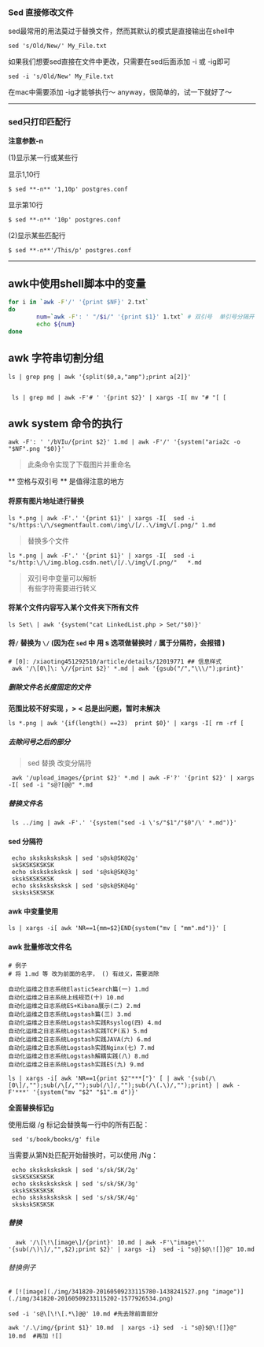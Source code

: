 ### Sed 直接修改文件

sed最常用的用法莫过于替换文件，然而其默认的模式是直接输出在shell中

    sed 's/Old/New/' My_File.txt

如果我们想要sed直接在文件中更改，只需要在sed后面添加 -i 或 -ig即可

    sed -i 's/Old/New' My_File.txt

在mac中需要添加 -ig才能够执行～ anyway，很简单的，试一下就好了～

----


### sed只打印匹配行

  
**注意参数-n**  
  
(1)显示某一行或某些行  
  
显示1,10行  

    $ sed **-n** '1,10p' postgres.conf  
  
显示第10行  

    $ sed **-n** '10p' postgres.conf  
  
(2)显示某些匹配行  

    $ sed **-n**'/This/p' postgres.conf

---

## awk中使用shell脚本中的变量

```sh
for i in `awk -F'/' '{print $NF}' 2.txt`
do   
        num=`awk -F': ' "/$i/" '{print $1}' 1.txt` # 双引号  单引号分隔开
        echo ${num}
done
```


## awk 字符串切割分组

    ls | grep png | awk '{split($0,a,"amp");print a[2]}'


     ls | grep md | awk -F'# ' '{print $2}' | xargs -I[ mv "# "[ [



## awk system 命令的执行

    awk -F': ' '/bVIu/{print $2}' 1.md | awk -F'/' '{system("aria2c -o "$NF".png "$0)}'

> 此条命令实现了下载图片并重命名

**  空格与双引号  ** 是值得注意的地方

#### 将原有图片地址进行替换

    ls *.png | awk -F'.' '{print $1}' | xargs -I[  sed -i "s/https:\/\/segmentfault.com\/img\/[/..\/img\/[.png/" 1.md

> 替换多个文件

    ls *.png | awk -F'.' '{print $1}' | xargs -I[  sed -i "s/http:\/\/img.blog.csdn.net\/[/.\/img\/[.png/"   *.md

> 双引号中变量可以解析  
> 有些字符需要进行转义

#### 将某个文件内容写入某个文件夹下所有文件

    ls Set\ | awk '{system("cat LinkedList.php > Set/"$0)}'

#### 将`/` 替换为 `\/`  (因为在 `sed`  中 用 s 选项做替换时  `/` 属于分隔符，会报错 )

    # [0]: /xiaoting451292510/article/details/12019771 ## 信息样式
     awk '/\[0\]\: \//{print $2}' *.md | awk '{gsub("/","\\\/");print}'


##### 删除文件名长度固定的文件  

**范围比较不好实现 ，> < 总是出问题，暂时未解决**

    ls *.png | awk '{if(length() ==23)  print $0}' | xargs -I[ rm -rf [


##### 去除问号之后的部分
> sed 替换 改变分隔符

     awk '/upload_images/{print $2}' *.md | awk -F'?' '{print $2}' | xargs -I[ sed -i "s@?[@@" *.md

##### 替换文件名
     ls ../img | awk -F'.' '{system("sed -i \'s/"$1"/"$0"/\' *.md")}'


#### sed 分隔符

     echo sksksksksksk | sed 's@sk@SK@2g' 
     skSKSKSKSKSK
     echo sksksksksksk | sed 's@sk@SK@3g'
     skskSKSKSKSK  
     echo sksksksksksk | sed 's@sk@SK@4g'
     skskskSKSKSK 

#### awk 中变量使用 

    ls | xargs -i[ awk 'NR==1{mm=$2}END{system("mv [ "mm".md")}' [

#### awk 批量修改文件名 

```
# 例子
# 将 1.md 等 改为前面的名字， () 有歧义，需要消除

自动化运维之日志系统ElasticSearch篇(一) 1.md
自动化运维之日志系统上线规范(十) 10.md
自动化运维之日志系统ES+Kibana展示(二) 2.md
自动化运维之日志系统Logstash篇(三) 3.md
自动化运维之日志系统Logstash实践Rsyslog(四) 4.md
自动化运维之日志系统Logstash实践TCP(五) 5.md
自动化运维之日志系统Logstash实践JAVA(六) 6.md
自动化运维之日志系统Logstash实践Nginx(七) 7.md
自动化运维之日志系统Logstash解耦实践(八) 8.md
自动化运维之日志系统Logstash实践ES(九) 9.md
```


    ls | xargs -i[ awk 'NR==1{print $2"***["}' [ | awk '{sub(/\[0\]/,"");sub(/\[/,"");sub(/\]/,"");sub(/\(.\)/,"");print} | awk -F'***' '{system("mv "$2" "$1".m d")}'


**全面替换标记g**

使用后缀 /g 标记会替换每一行中的所有匹配：

     sed 's/book/books/g' file

当需要从第N处匹配开始替换时，可以使用 /Ng：

     echo sksksksksksk | sed 's/sk/SK/2g' 
     skSKSKSKSKSK
     echo sksksksksksk | sed 's/sk/SK/3g'
     skskSKSKSKSK  
     echo sksksksksksk | sed 's/sk/SK/4g'
     skskskSKSKSK 



##### 替换

      awk '/\[\!\[image\]/{print}' 10.md | awk -F'\"image\"' '{sub(/\)\]/,"",$2);print $2}' | xargs -i}  sed -i "s@}$@\![]}@" 10.md



###### 替换例子
    # [![image](./img/341820-20160509233115780-1438241527.png "image")](./img/341820-20160509233115202-1577926534.png)

    sed -i 's@\[\!\[.*\]@@' 10.md #先去除前面部分

    awk '/.\/img/{print $1}' 10.md  | xargs -i} sed  -i "s@}$@\![]}@" 10.md  #再加 ![]